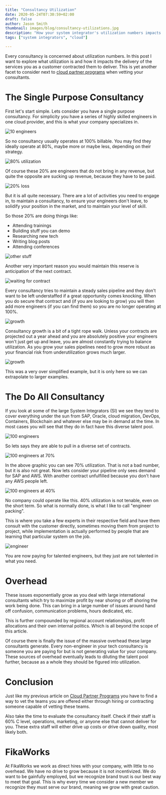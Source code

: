 ```yaml
---
title: "Consultancy Utilization"
date: 2020-05-24T07:30:59+02:00
draft: false
author: Jason Smith
thumbnail: images/blog/consultancy-utilizations.jpg
description: "How your system integrator's utilization numbers impacts your delivery."
tags: ["system integrators", "cloud"]

---
```


Every consultancy is concerned about utilization numbers. In this post I want to explore
what utilization is and how it impacts the delivery of the services you as a customer contracted
them to deliver. This is yet another facet to consider next to [cloud partner programs](/blog/cloud-partner-programs/) when vetting your consultants.

# The Single Purpose Consultancy

First let's start simple.  Lets consider you have a single purpose consultancy. For simplicity
you have a series of highly skilled engineers in one cloud provider, and this is what your
company specializes in.

![10 engineers](/images/blog/utilization/10engineers.png)

So no consultancy usually operates at 100% billable. You may find they ideally operate at
80%, maybe more or maybe less, depending on their strategy.

![80% utilization](/images/blog/utilization/10engineers-80.png)

Of course these 20% are engineers that do not bring in any revenue, but quite the opposite
are sucking up revenue, because they have to be paid.

![20% loss](/images/blog/utilization/10engineers-80-cashflow.png)

But it is all quite necessary. There are a lot of activities you need to engage in,
to maintain a consultancy, to ensure your engineers don't leave, to solidify your position
in the market, and to maintain your level of skill.

So those 20% are doing things like:

- Attending trainings
- Building stuff you can demo
- Researching new tech
- Writing blog posts
- Attending conferences

![other stuff](/images/blog/utilization/10engineers-80-otherstuff.png)

Another very important reason you would maintain this reserve is anticipation of the next contract.

![waiting for contract](/images/blog/utilization/10engineers-80-contract.png)

Every consultancy tries to maintain a steady sales pipeline and they don't want to be
left understaffed if a great opportunity comes knocking. When you do secure that contract and
(if you are looking to grow)
you will then add more engineers (if you can find them) so you are no longer operating at 
100%.

![growth](/images/blog/utilization/10engineers-and-2.png)

Consultancy growth is a bit of a tight rope walk. Unless your contracts are projected out
a year ahead and you are absolutely positive your engineers won't just get up and leave, you
are almost constantly trying to balance utilization. As you grow your sales pipelines need to grow
more robust as your financial risk from underutilization grows much larger.

![growth](/images/blog/utilization/12engineers-underutilized.png)

This was a very over simplified example, but it is only here so we
can extrapolate to larger examples.

# The Do All Consultancy

If you look at some of the large System Integrators (SI) we see they tend to cover everything 
under the sun from SAP, Oracle, cloud migration, DevOps, Containers,
Blockchain and whatever else may be in demand at the time.
In most cases you will see that they do in fact have this diverse talent pool.

![100 engineers](/images/blog/utilization/100engineers.png)

So lets says they are able to pull in a diverse set of contracts.

![100 engineers at 70%](/images/blog/utilization/100engineers-70.png)

In the above graphic you can see 70% utilization.  That is not a bad number, but it is also not great. Now lets consider your pipeline only sees
demand for SAP and AWS.  With another contract unfulfilled because you don't have any AWS people
left.

![100 engineers at 40%](/images/blog/utilization/100engineers-40.png)

No company could operate like this.  40% utilization is not tenable, even on the short term.
So what is normally done, is what I like to call "engineer packing".

This is where you take a few experts in their respective field and have them consult with
the customer directly, sometimes moving them from project to project, while implementation
is actually performed by people that are learning that particular system on the job.

![engineer](/images/blog/utilization/engineer-packing.png)

You are now paying for talented engineers, but they just are not talented 
in what you need.

# Overhead

These issues exponentially grow as you deal with large international consultants which try to
maximize profit by near shoring or off shoring the work being done. This can bring in a 
large number of issues around hand off confusion, communication problems,
hours dedicated, etc.

This is further compounded by regional account relationships, profit allocations and their own 
internal politics.  Which is all beyond the scope of this article.

Of course there is finally the issue of the massive overhead these large consultants generate.  Every
non-engineer in your tech consultancy is someone you are paying for but is not generating value for
your company.  These sources of overhead eventually leads to diluting the talent
pool further, because as a whole they should be figured into utilization.

# Conclusion

Just like my previous article on [Cloud Partner Programs](/blog/cloud-partner-programs/) you have
to find a way to vet the teams you are offered either through hiring or contracting
someone capable of vetting these teams.

Also take the time to evaluate the consultancy itself.  Check if their staff is 60% C level,
operations, marketing, or anyone else that cannot deliver for you. These extra staff will
either drive up costs or drive down quality, most likely both.

# FikaWorks

At FikaWorks we work as direct hires with your company, with little to no overhead.  We have no
drive to grow because it is not incentivized. We do want to be gainfully employed, but we recognize
brand trust is our best way to meet that goal.  This is why every time we consider a new member
we recognize they must serve our brand, meaning we grow with great caution.

